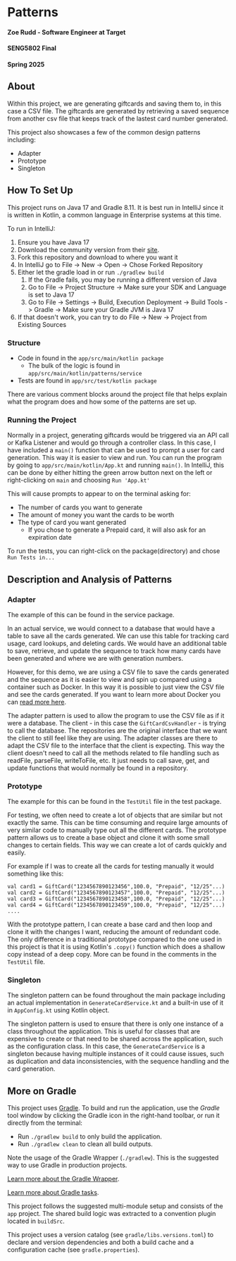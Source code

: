 # Patterns

#### Zoe Rudd - Software Engineer at Target
#### SENG5802 Final
#### Spring 2025

## About
Within this project, we are generating giftcards and saving them to, in this case a CSV file. The giftcards are generated
by retrieving a saved sequence from another csv file that keeps track of the lastest card number generated.

This project also showcases a few of the common design patterns including:
- Adapter
- Prototype
- Singleton

## How To Set Up
This project runs on Java 17 and Gradle 8.11. It is best run in IntelliJ since it is written in Kotlin, a common
language in Enterprise systems at this time.

To run in IntelliJ:
1. Ensure you have Java 17
2. Download the community version from their [site](https://www.jetbrains.com/idea/).
3. Fork this repository and download to where you want it
4. In IntelliJ go to File -> New -> Open -> Chose Forked Repository
5. Either let the gradle load in or run `./gradlew build`
    1. If the Gradle fails, you may be running a different version of Java
    2. Go to File -> Project Structure -> Make sure your SDK and Language is set to Java 17
    3. Go to File -> Settings -> Build, Execution Deployment -> Build Tools -> Gradle -> Make sure your Gradle JVM is Java 17
6. If that doesn't work, you can try to do File -> New -> Project from Existing Sources

### Structure
- Code in found in the `app/src/main/kotlin package`
    - The bulk of the logic is found in `app/src/main/kotlin/patterns/service`
- Tests are found in `app/src/test/kotlin package`

There are various comment blocks around the project file that helps explain what the program does and how some of the patterns
are set up.


### Running the Project
Normally in a project, generating giftcards would be triggered via an API call or Kafka Listener and would go through a controller class. 
In this case, I have included a `main()` function that can be used to prompt a user for card generation. This way it is easier to view and run.
You can run the program by going to `app/src/main/kotlin/App.kt` and running `main()`.
In IntelliJ, this can be done by either hitting the green arrow button next on the left or right-clicking on `main` and choosing `Run 'App.kt'`

This will cause prompts to appear to on the terminal asking for:
- The number of cards you want to generate
- The amount of money you want the cards to be worth
- The type of card you want generated
    - If you chose to generate a Prepaid card, it will also ask for an expiration date

To run the tests, you can right-click on the package(directory) and chose `Run Tests in...`

## Description and Analysis of Patterns
### Adapter
The example of this can be found in the service package.

In an actual service, we would connect to a database that would have a table to save all the cards generated. We can use this table for tracking card usage, 
card lookups, and deleting cards. We would have an additional table to save, retrieve, and update the sequence to track
how many cards have been generated and where we are with generation numbers.

However, for this demo, we are using a CSV file to save the cards generated and the sequence as it is easier to view and spin up
compared using a container such as Docker. In this way it is possible to just view the CSV file and see the cards generated.
If you want to learn more about Docker you can [read more here](https://www.geeksforgeeks.org/containerization-using-docker/).

The adapter pattern is used to allow the program to use the CSV file as if it were a database. The client - in 
this case the `GiftCardCsvHandler` - is trying to call the database. The repositories are the original interface that 
we want the client to still feel like they are using. The adapter classes are there to adapt the CSV file to the interface that the client is expecting.
This way the client doesn't need to call all the methods related to file handling such as readFile, parseFile, writeToFile, etc. It just needs
to call save, get, and update functions that would normally be found in a repository.

### Prototype
The example for this can be found in the `TestUtil` file in the test package.

For testing, we often need to create a lot of objects that are similar but not exactly the same. This can be time consuming and
require large amounts of very similar code to manually type out all the different cards. The prototype pattern allows us to create a base object
and clone it with some small changes to certain fields. This way we can create a lot of cards quickly and easily.

For example if I was to create all the cards for testing manually it would something like this:
```` 
val card1 = GiftCard("1234567890123456",100.0, "Prepaid", "12/25"...)
val card2 = GiftCard("1234567890123457",100.0, "Prepaid", "12/25"...)
val card3 = GiftCard("1234567890123458",100.0, "Prepaid", "12/25"...)
val card4 = GiftCard("1234567890123459",100.0, "Prepaid", "12/25"...)
....
````

With the prototype pattern, I can create a base card and then loop and clone it with the changes I want, reducing the amount of redundant code.
The only difference in a traditional prototype compared to the one used in this project is that it is using Kotlin's `.copy()` function which
does a shallow copy instead of a deep copy. More can be found in the comments in the `TestUtil` file.

### Singleton
The singleton pattern can be found throughout the main package including an actual implementation in 
`GenerateCardService.kt` and a built-in use of it in `AppConfig.kt` using Kotlin object. 

The singleton pattern is used to ensure that there is only one instance of a class throughout the application.
This is useful for classes that are expensive to create or that need to be shared across the application, such as the configuration class.
In this case, the `GenerateCardService` is a singleton because having multiple instances
of it could cause issues, such as duplication and data inconsistencies, with the sequence handling and the card generation.

## More on Gradle

This project uses [Gradle](https://gradle.org/).
To build and run the application, use the *Gradle* tool window by clicking the Gradle icon in the right-hand toolbar,
or run it directly from the terminal:

* Run `./gradlew build` to only build the application.
* Run `./gradlew clean` to clean all build outputs.

Note the usage of the Gradle Wrapper (`./gradlew`).
This is the suggested way to use Gradle in production projects.

[Learn more about the Gradle Wrapper](https://docs.gradle.org/current/userguide/gradle_wrapper.html).

[Learn more about Gradle tasks](https://docs.gradle.org/current/userguide/command_line_interface.html#common_tasks).

This project follows the suggested multi-module setup and consists of the `app` project.
The shared build logic was extracted to a convention plugin located in `buildSrc`.

This project uses a version catalog (see `gradle/libs.versions.toml`) to declare and version dependencies
and both a build cache and a configuration cache (see `gradle.properties`).
